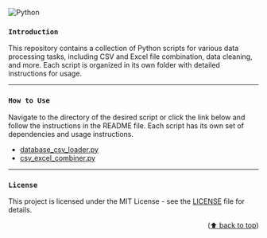 ![Python](https://img.shields.io/badge/python-grey?logo=python&style=plastic)

### <center><p align = "left">`Introduction`</p> </center>
This repository contains a collection of Python scripts for various data processing tasks, including CSV and Excel file combination, data cleaning, and more. Each script is organized in its own folder with detailed instructions for usage.

<hr>

### <center><p align = "left">`How to Use`</p> </center>
Navigate to the directory of the desired script or click the link below and follow the instructions in the README file. Each script has its own set of dependencies and usage instructions.

- [database_csv_loader.py](database_csv_loader)
- [csv_excel_combiner.py](csv_excel_combiner)

<hr>

### <center><p align = "left">`License`</p> </center> 
This project is licensed under the MIT License - see the [LICENSE](LICENSE) file for details.

<p align="right">(<a href="#top">⬆️ back to top</a>)</p>
